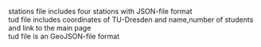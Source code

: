 stations file includes four stations with JSON-file format <br>
tud file includes coordinates of TU-Dresden and name,number of students and link to the main page <br>
tud file is an GeoJSON-file format <br>
